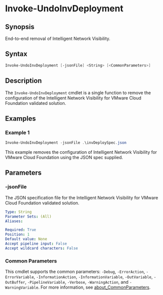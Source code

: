 # Invoke-UndoInvDeployment

## Synopsis

End-to-end removal of Intelligent Network Visibility.

## Syntax

```powershell
Invoke-UndoInvDeployment [-jsonFile] <String> [<CommonParameters>]
```

## Description

The `Invoke-UndoInvDeployment` cmdlet is a single function to remove the configuration of the Intelligent Network Visibility for VMware Cloud Foundation validated solution.

## Examples

### Example 1

```powershell
Invoke-UndoInvDeployment -jsonFile .\invDeploySpec.json
```

This example removes the configuration of Intelligent Network Visibility for VMware Cloud Foundation using the JSON spec supplied.

## Parameters

### -jsonFile

The JSON specification file for the Intelligent Network Visibility for VMware Cloud Foundation validated solution.

```yaml
Type: String
Parameter Sets: (All)
Aliases:

Required: True
Position: 1
Default value: None
Accept pipeline input: False
Accept wildcard characters: False
```

### Common Parameters

This cmdlet supports the common parameters: `-Debug`, `-ErrorAction`, `-ErrorVariable`, `-InformationAction`, `-InformationVariable`, `-OutVariable`, `-OutBuffer`, `-PipelineVariable`, `-Verbose`, `-WarningAction`, and `-WarningVariable`. For more information, see [about_CommonParameters](http://go.microsoft.com/fwlink/?LinkID=113216).

